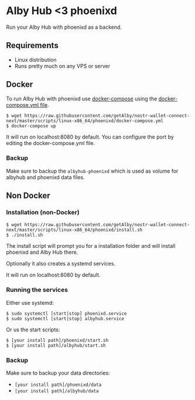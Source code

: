 # Alby Hub <3 phoenixd

Run your Alby Hub with phoenixd as a backend.

## Requirements

+ Linux distribution
+ Runs pretty much on any VPS or server

## Docker

To run Alby Hub with phoenixd use [docker-compose](https://docs.docker.com/compose/) using the [docker-compose.yml file](https://raw.githubusercontent.com/getAlby/nostr-wallet-connect-next/master/scripts/linux-x86_64/phoenixd/docker-compose.yml).

    $ wget https://raw.githubusercontent.com/getAlby/nostr-wallet-connect-next/master/scripts/linux-x86_64/phoenixd/docker-compose.yml
    $ docker-compose up

It will run on localhost:8080 by default. You can configure the port by editing the docker-compose.yml file.

### Backup

Make sure to backup the `albyhub-phoenixd` which is used as volume for albyhub and phoenixd data files.

## Non Docker

### Installation (non-Docker)

    $ wget https://raw.githubusercontent.com/getAlby/nostr-wallet-connect-next/master/scripts/linux-x86_64/phoenixd/install.sh
    $ ./install.sh

The install script will prompt you for a installation folder and will install phoenixd and Alby Hub there.

Optionally it also creates a systemd services.

It will run on localhost:8080 by default.

### Running the services

Either use systemd:

    $ sudo systemctl [start|stop] phoenixd.service
    $ sudo systemctl [start|stop] albyhub.service

Or us the start scripts:

    $ [your install path]/phoenixd/start.sh
    $ [your install path]/albyhub/start.sh


### Backup

Make sure to backup your data directories:

+ `[your install path]/phoenixd/data`
+ `[your install path]/albyhub/data`
